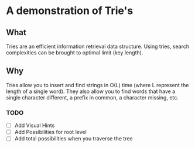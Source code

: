 # A demonstration of Trie's
## What
Tries are an efficient information retrieval data structure. Using tries, search complexities can be brought to optimal limit (key length).

## Why
Tries allow you to insert and find strings in O(L) time (where L represent the length of a single word). They also allow you to find words that have a single character different, a prefix in common, a character missing, etc.

### TODO

- [ ] Add Visual Hints
- [ ] Add Possibilities for root level
- [ ] Add total possibilities when you traverse the tree
